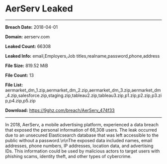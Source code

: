# AerServ Leaked

------------
**Breach Date:** 2018-04-01

**Domain:** aerserv.com

**Leaked Count:** 66308

**Leaked Info:** email,Employers,Job titles,realname,password,phone,address

**File Size:** 819.52 MiB

**File Count:** 13

**File List:** aermarket_dm_1.zip,aermarket_dm_2.zip,aermarket_dm_3.zip,aermarket_dm_4.zip,salesforce.zip,staging.zip,tableau2.zip,tableau3.zip,p1.zip,p2.zip,p3.zip,p4.zip,p5.zip

**Download:** https://9ghz.com/breach/AerServ_474f33

------------
In 2018, AerServ, a mobile advertising platform, experienced a data breach that exposed the personal information of 66,308 users. The leak occurred due to an unsecured Elasticsearch database that was left accessible to the public without a password.\n\nThe exposed data included names, email addresses, phone numbers, IP addresses, location data, and advertising IDs. This information could be used by malicious actors to target users with phishing scams, identity theft, and other types of cybercrime.
